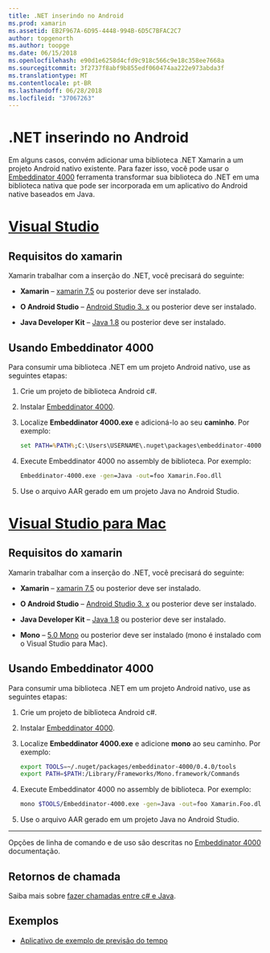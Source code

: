 ```yaml
---
title: .NET inserindo no Android
ms.prod: xamarin
ms.assetid: EB2F967A-6D95-4448-994B-6D5C7BFAC2C7
author: topgenorth
ms.author: toopge
ms.date: 06/15/2018
ms.openlocfilehash: e90d1e6258d4cfd9c918c566c9e18c358ee7668a
ms.sourcegitcommit: 3f2737f8abf9b855edf060474aa222e973abda3f
ms.translationtype: MT
ms.contentlocale: pt-BR
ms.lasthandoff: 06/28/2018
ms.locfileid: "37067263"
---
```

# <a name="net-embedding-on-android"></a>.NET inserindo no Android

Em alguns casos, convém adicionar uma biblioteca .NET Xamarin a um projeto Android nativo existente. Para fazer isso, você pode usar o [Embeddinator 4000](https://www.nuget.org/packages/Embeddinator-4000/) ferramenta transformar sua biblioteca do .NET em uma biblioteca nativa que pode ser incorporada em um aplicativo do Android native baseados em Java.

# <a name="visual-studiotabvswin"></a>[Visual Studio](#tab/vswin)

## <a name="xamarinandroid-requirements"></a>Requisitos do xamarin

Xamarin trabalhar com a inserção do .NET, você precisará do seguinte:

-   **Xamarin** &ndash; [xamarin 7.5](https://visualstudio.microsoft.com/xamarin/) ou posterior deve ser instalado.

-   **O Android Studio** &ndash; [Android Studio 3. x](https://developer.android.com/studio/) ou posterior deve ser instalado.

-   **Java Developer Kit** &ndash; [Java 1.8](http://www.oracle.com/technetwork/java/javase/downloads/jdk8-downloads-2133151.html) ou posterior deve ser instalado.


## <a name="using-embeddinator-4000"></a>Usando Embeddinator 4000

Para consumir uma biblioteca .NET em um projeto Android nativo, use as seguintes etapas:

1.  Crie um projeto de biblioteca Android c#.

2.  Instalar [Embeddinator 4000](https://www.nuget.org/packages/Embeddinator-4000/).

3.  Localize **Embeddinator 4000.exe** e adicioná-lo ao seu **caminho**. Por exemplo:

    ```cmd
    set PATH=%PATH%;C:\Users\USERNAME\.nuget\packages\embeddinator-4000\0.4.0\tools
    ```

4.  Execute Embeddinator 4000 no assembly de biblioteca. Por exemplo:

    ```cmd
    Embeddinator-4000.exe -gen=Java -out=foo Xamarin.Foo.dll
    ```

5.  Use o arquivo AAR gerado em um projeto Java no Android Studio.


# <a name="visual-studio-for-mactabvsmac"></a>[Visual Studio para Mac](#tab/vsmac)

## <a name="xamarinandroid-requirements"></a>Requisitos do xamarin

Xamarin trabalhar com a inserção do .NET, você precisará do seguinte:

-   **Xamarin** &ndash; [xamarin 7.5](https://visualstudio.microsoft.com/xamarin/) ou posterior deve ser instalado.

-   **O Android Studio** &ndash; [Android Studio 3. x](https://developer.android.com/studio/) ou posterior deve ser instalado.

-   **Java Developer Kit** &ndash; [Java 1.8](http://www.oracle.com/technetwork/java/javase/downloads/jdk8-downloads-2133151.html) ou posterior deve ser instalado.

-   **Mono** &ndash; [5.0 Mono](http://www.mono-project.com/download/) ou posterior deve ser instalado (mono é instalado com o Visual Studio para Mac).


## <a name="using-embeddinator-4000"></a>Usando Embeddinator 4000

Para consumir uma biblioteca .NET em um projeto Android nativo, use as seguintes etapas:

1.  Crie um projeto de biblioteca Android c#.

2.  Instalar [Embeddinator 4000](https://www.nuget.org/packages/Embeddinator-4000/).

3.  Localize **Embeddinator 4000.exe** e adicione **mono** ao seu caminho. Por exemplo:

    ```bash
    export TOOLS=~/.nuget/packages/embeddinator-4000/0.4.0/tools
    export PATH=$PATH:/Library/Frameworks/Mono.framework/Commands
    ```

4.  Execute Embeddinator 4000 no assembly de biblioteca. Por exemplo:

    ```bash
    mono $TOOLS/Embeddinator-4000.exe -gen=Java -out=foo Xamarin.Foo.dll
    ```

5.  Use o arquivo AAR gerado em um projeto Java no Android Studio.

-----

Opções de linha de comando e de uso são descritas no [Embeddinator 4000](https://github.com/mono/Embeddinator-4000/blob/master/Usage.md#java--c) documentação.


## <a name="callbacks"></a>Retornos de chamada

Saiba mais sobre [fazer chamadas entre c# e Java](callbacks.md).

## <a name="samples"></a>Exemplos

* [Aplicativo de exemplo de previsão do tempo](https://github.com/jamesmontemagno/embeddinator-weather)
